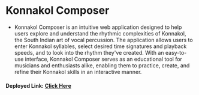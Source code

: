 # Konnakol Composer

- Konnakol Composer is an intuitive web application designed to help users explore and understand the rhythmic complexities of Konnakol, the South Indian art of vocal percussion. The application allows users to enter Konnakol syllables, select desired time signatures and playback speeds, and to look into the rhythm they've created. With an easy-to-use interface, Konnakol Composer serves as an educational tool for musicians and enthusiasts alike, enabling them to practice, create, and refine their Konnakol skills in an interactive manner.

#### Deployed Link: [Click Here](https://6635bf4a456725990fa1a8b2--kaleidoscopic-elf-84dedd.netlify.app/)